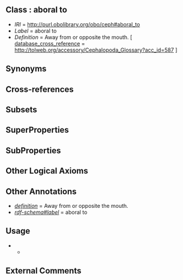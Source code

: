 
## Class : aboral to

 * *IRI* = http://purl.obolibrary.org/obo/ceph#aboral_to
 * *Label* = aboral to
 * *Definition* = Away from or opposite the mouth. [ [database_cross_reference](../../ef/oboInOwl#hasDbXref.md) = http://tolweb.org/accessory/Cephalopoda_Glossary?acc_id=587 ]

## Synonyms


## Cross-references


## Subsets


## SuperProperties


## SubProperties


## Other Logical Axioms


## Other Annotations

 * *[definition](../../IAO/15/IAO_0000115.md)* = Away from or opposite the mouth.
 * *[rdf-schema#label](../../el/rdf-schema#label.md)* = aboral to

## Usage

 * -

## External Comments

